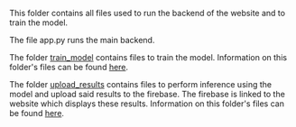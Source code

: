 This folder contains all files used to run the backend of the website and to train the model.

The file app.py runs the main backend.

The folder [train_model](./train_model/) contains files to train the model. Information on this folder's files can be found [here](./train_model/README.md).

The folder [upload_results](./upload_results/) contains files to perform inference using the model and upload said results to the firebase. The firebase is linked to the website which displays these results.
Information on this folder's files can be found [here](./upload_results/README.md).